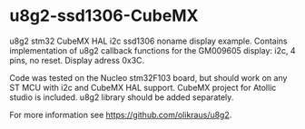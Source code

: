 # u8g2-ssd1306-CubeMX

u8g2 stm32 CubeMX HAL i2c ssd1306 noname display example. Contains implementation of u8g2 callback functions for the GM009605 display: i2c, 4 pins, no reset. Display adress 0x3C.

Code was tested on the Nucleo stm32F103 board, but should work on any ST MCU with i2c and CubeMX HAL support. CubeMX project for Atollic studio is included. u8g2 library should be added separately.


For more information see https://github.com/olikraus/u8g2.
